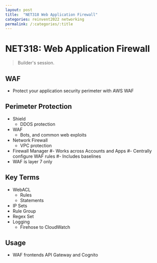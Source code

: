 ```yaml
---
layout: post
title:  "NET318 Web Application Firewall"
categories: reinvent2022 networking
permalink: /:categories/:title
---
```


# NET318: Web Application Firewall

> Builder's session.

## WAF

- Protect your application security perimeter with AWS WAF

## Perimeter Protection

- Shield
  - DDOS protection
- WAF
  - Bots, and common web exploits
- Network Firewall
  - VPC protection
- Firewall Manager
  #- Works across Accounts and Apps
  #- Centrally configure WAF rules
  #- Includes baselines
- WAF is layer 7 only

## Key Terms

- WebACL
  - Rules
  - Statements
- IP Sets
- Rule Group
- Regex Set
- Logging
  - Firehose to CloudWatch

## Usage

- WAF frontends API Gateway and Cognito
